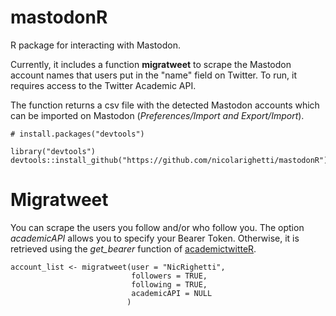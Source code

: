 # mastodonR

R package for interacting with Mastodon.

Currently, it includes a function **migratweet** to scrape the Mastodon account names that users put in the "name" field on Twitter. To run, it requires access to the Twitter Academic API.

The function returns a csv file with the detected Mastodon accounts which can be imported on Mastodon (*Preferences/Import and Export/Import*).


```
# install.packages("devtools")

library("devtools")
devtools::install_github("https://github.com/nicolarighetti/mastodonR")
```

# Migratweet

You can scrape the users you follow and/or who follow you.
The option *academicAPI* allows you to specify your Bearer Token. Otherwise, it is retrieved using the *get_bearer* function of [academictwitteR](https://github.com/cjbarrie/academictwitteR). 

```
account_list <- migratweet(user = "NicRighetti", 
                           followers = TRUE,
                           following = TRUE,
                           academicAPI = NULL
                          )
```



